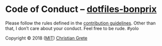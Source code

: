 # Code of Conduct – [dotfiles-bonprix][github-url]

Please follow the rules defined in the [contribution guidelines](CONTRIBUTING.md). Other than that, I don’t care about your conduct. Feel free to be rude. #yolo

Copyright © 2018 ([MIT](LICENSE.md)) [Christian Grete](https://christiangrete.com)

[github-url]: https://github.com/ChristianGrete/dotfiles-bonprix